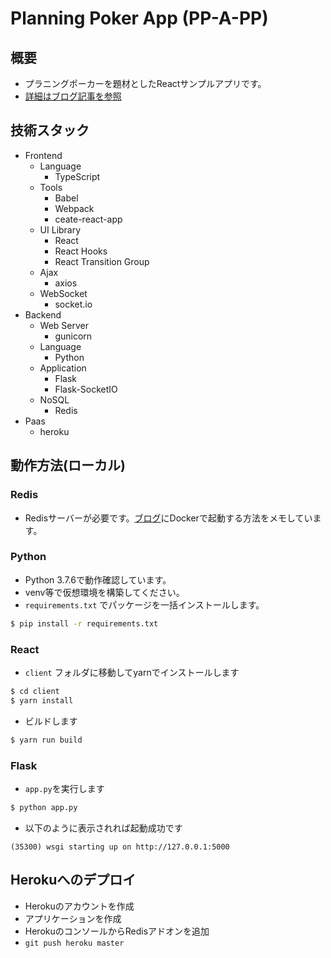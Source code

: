 # Planning Poker App (PP-A-PP)

## 概要
* プラニングポーカーを題材としたReactサンプルアプリです。
* [詳細はブログ記事を参照](https://blog.ynkb.xyz/242/)

## 技術スタック
* Frontend
  + Language
    - TypeScript
  + Tools
    - Babel
    - Webpack
    - ceate-react-app
  + UI Library
    - React
    - React Hooks
    - React Transition Group
  + Ajax
    - axios
  + WebSocket
    - socket.io
* Backend
  + Web Server
    - gunicorn
  + Language
    - Python
  + Application
    - Flask
    - Flask-SocketIO
  + NoSQL
    - Redis
* Paas
  + heroku

## 動作方法(ローカル)
### Redis
* Redisサーバーが必要です。[ブログ](https://blog.ynkb.xyz/207/)にDockerで起動する方法をメモしています。
### Python
* Python 3.7.6で動作確認しています。
* venv等で仮想環境を構築してください。
* `requirements.txt` でパッケージを一括インストールします。
```bash
$ pip install -r requirements.txt
```
### React
* `client` フォルダに移動してyarnでインストールします
```bash
$ cd client
$ yarn install
```
* ビルドします
```bash
$ yarn run build
```
### Flask
* `app.py`を実行します
```bash
$ python app.py
```
* 以下のように表示されれば起動成功です
```
(35300) wsgi starting up on http://127.0.0.1:5000
```

## Herokuへのデプロイ
* Herokuのアカウントを作成
* アプリケーションを作成
* HerokuのコンソールからRedisアドオンを追加
* `git push heroku master`